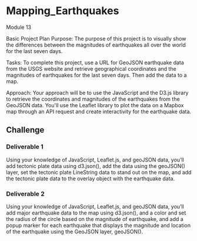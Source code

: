 # Mapping_Earthquakes
Module 13

Basic Project Plan
Purpose:
The purpose of this project is to visually show the differences between the magnitudes of earthquakes all over the world for the last seven days.

Tasks:
To complete this project, use a URL for GeoJSON earthquake data from the USGS website and retrieve geographical coordinates and the magnitudes of earthquakes for the last seven days. Then add the data to a map.

Approach:
Your approach will be to use the JavaScript and the D3.js library to retrieve the coordinates and magnitudes of the earthquakes from the GeoJSON data. You'll use the Leaflet library to plot the data on a Mapbox map through an API request and create interactivity for the earthquake data.

## Challenge
### Deliverable 1
Using your knowledge of JavaScript, Leaflet.js, and geoJSON data, you’ll add tectonic plate data using d3.json(), add the data using the geoJSON() layer, set the tectonic plate LineString data to stand out on the map, and add the tectonic plate data to the overlay object with the earthquake data.

### Deliverable 2
Using your knowledge of JavaScript, Leaflet.js, and geoJSON data, you’ll add major earthquake data to the map using d3.json(), and a color and set the radius of the circle based on the magnitude of earthquake, and add a popup marker for each earthquake that displays the magnitude and location of the earthquake using the GeoJSON layer, geoJSON().
